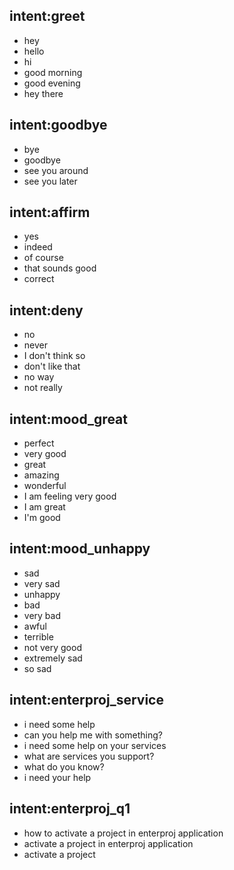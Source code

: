 ## intent:greet
- hey
- hello
- hi
- good morning
- good evening
- hey there

## intent:goodbye
- bye
- goodbye
- see you around
- see you later

## intent:affirm
- yes
- indeed
- of course
- that sounds good
- correct

## intent:deny
- no
- never
- I don't think so
- don't like that
- no way
- not really

## intent:mood_great
- perfect
- very good
- great
- amazing
- wonderful
- I am feeling very good
- I am great
- I'm good

## intent:mood_unhappy
- sad
- very sad
- unhappy
- bad
- very bad
- awful
- terrible
- not very good
- extremely sad
- so sad
## intent:enterproj_service
- i need some help
- can you help me with something?
- i need some help on your services
- what are services you support?
- what do you know?
- i need your help
## intent:enterproj_q1
- how to activate a project in enterproj application
- activate a project in enterproj application
- activate a project
